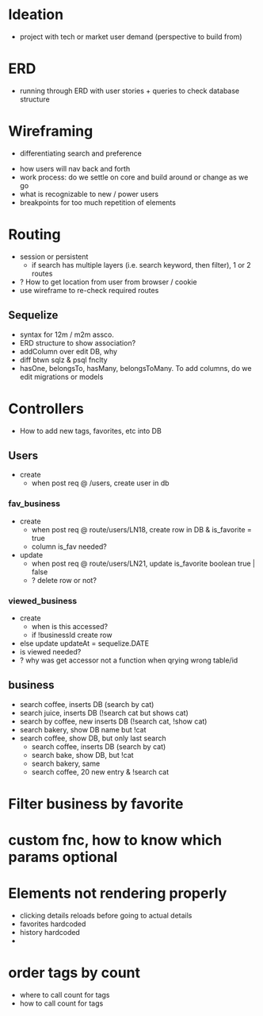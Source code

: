 # Ideation
  - project with tech or market user demand (perspective to build from)


# ERD
  - running through ERD with user stories + queries to check database structure


# Wireframing
  - differentiating search and preference
   * how users will nav back and forth
   * work process: do we settle on core and build around or change as we go
   * what is recognizable to new / power users
   * breakpoints for too much repetition of elements


# Routing
  - session or persistent
    * if search has multiple layers (i.e. search keyword, then filter), 1 or 2 routes 
  - ? How to get location from user from browser / cookie
  - use wireframe to re-check required routes

## Sequelize
  - syntax for 12m / m2m assco.
  - ERD structure to show association?
  - addColumn over edit DB, why
  - diff btwn sqlz & psql fnclty
  - hasOne, belongsTo, hasMany, belongsToMany. To add columns, do we edit migrations or models


# Controllers
  - How to add new tags, favorites, etc into DB
## Users
  - create
    * when post req @ /users, create user in db
### fav_business
  - create
    * when post req @ route/users/LN18, create row in DB & is_favorite = true
    * column is_fav needed?
  - update
    * when post req @ route/users/LN21, update is_favorite boolean true | false
    * ? delete row or not? 
### viewed_business
  - create
    * when is this accessed?
    * if !businessId create row
  - else update updateAt = sequelize.DATE
  - is viewed needed?
  - ? why was get accessor not a function when qrying wrong table/id
## business
  - search coffee, inserts DB (search by cat)
  - search juice, inserts DB (!search cat but shows cat)
  - search by coffee, new inserts DB (!search cat, !show cat)
  - search bakery, show DB name but !cat
  - search coffee, show DB, but only last search
    * search coffee, inserts DB (search by cat)
    * search bake, show DB, but !cat
    * search bakery, same
    * search coffee, 20 new entry & !search cat
# Filter business by favorite

# custom fnc, how to know which params optional

# Elements not rendering properly
- clicking details reloads before going to actual details
- favorites hardcoded
- history hardcoded
- 

# order tags by count
- where to call count for tags
- how to call count for tags
 

